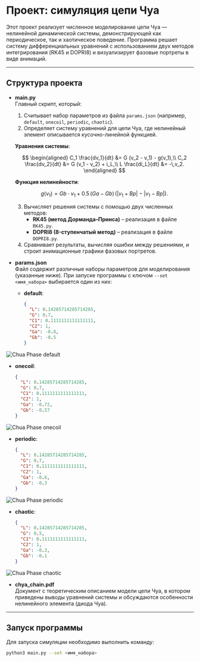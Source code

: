 # Проект: симуляция цепи Чуа

Этот проект реализует численное моделирование цепи Чуа — нелинейной динамической системы, демонстрирующей как периодическое, так и хаотическое поведение. Программа решает систему дифференциальных уравнений с использованием двух методов интегрирования (RK45 и DOPRI8) и визуализирует фазовые портреты в виде анимаций.

---

## Структура проекта

- **main.py**  
  Главный скрипт, который:
  1. Считывает набор параметров из файла `params.json` (например, `default`, `onecoil`, `periodic`, `chaotic`).
  2. Определяет систему уравнений для цепи Чуа, где нелинейный элемент описывается кусочно-линейной функцией.

    **Уравнения системы**:

    $$
    \begin{aligned}
    C_1 \frac{dv_1}{dt} &= G (v_2 - v_1) - g(v_1),\\
    C_2 \frac{dv_2}{dt} &= G (v_1 - v_2) + i_L,\\
    L \frac{di_L}{dt} &= -\,v_2.
    \end{aligned}
    $$

    **Функция нелинейности**:

    $$
    g(v_1) = Gb \cdot v_1 + 0.5 \,(Ga - Gb)\,\bigl(\lvert v_1 + Bp\rvert - \lvert v_1 - Bp\rvert\bigr).
    $$

  3. Вычисляет решения системы с помощью двух численных методов:
     - **RK45 (метод Дорманда–Принса)** – реализация в файле `RK45.py`.
     - **DOPRI8 (8-ступенчатый метод)** – реализация в файле `DOPRI8.py`.
  4. Сравнивает результаты, вычисляя ошибки между решениями, и строит анимационные графики фазовых портретов.

- **params.json**  
  Файл содержит различные наборы параметров для моделирования (указанные ниже). При запуске программы с ключом `--set <имя_набора>` выбирается один из них:
  - **default**:
    ```json
    {
      "L": 0.14285714285714285,
      "G": 0.7,
      "C1": 0.1111111111111111,
      "C2": 1,
      "Ga": -0.8,
      "Gb": -0.5
    }
    ```

![Chua Phase default](images/default.png)


  - **onecoil**:
    ```json
    {
      "L": 0.14285714285714285,
      "G": 0.7,
      "C1": 0.1111111111111111,
      "C2": 1,
      "Ga": -0.72,
      "Gb": -0.57
    }
    ```

![Chua Phase onecoil](images/onecoil.png)

  - **periodic**:
    ```json
    {
      "L": 0.14285714285714285,
      "G": 0.7,
      "C1": 0.1111111111111111,
      "C2": 1,
      "Ga": -0.6,
      "Gb": -0.3
    }
    ```

![Chua Phase periodic](images/periodic.png)

  - **chaotic**:
    ```json
    {
      "L": 0.14285714285714285,
      "G": 0.5,
      "C1": 0.1111111111111111,
      "C2": 1,
      "Ga": -0.3,
      "Gb": -0.1
    }
    ```

![Chua Phase chaotic](images/chaotic.png)

- **chya_chain.pdf**  
  Документ с теоретическим описанием модели цепи Чуа, в котором приведены выводы уравнений системы и обсуждаются особенности нелинейного элемента (диода Чуа).

---

## Запуск программы

Для запуска симуляции необходимо выполнить команду:

```bash
python3 main.py --set <имя_набора>
